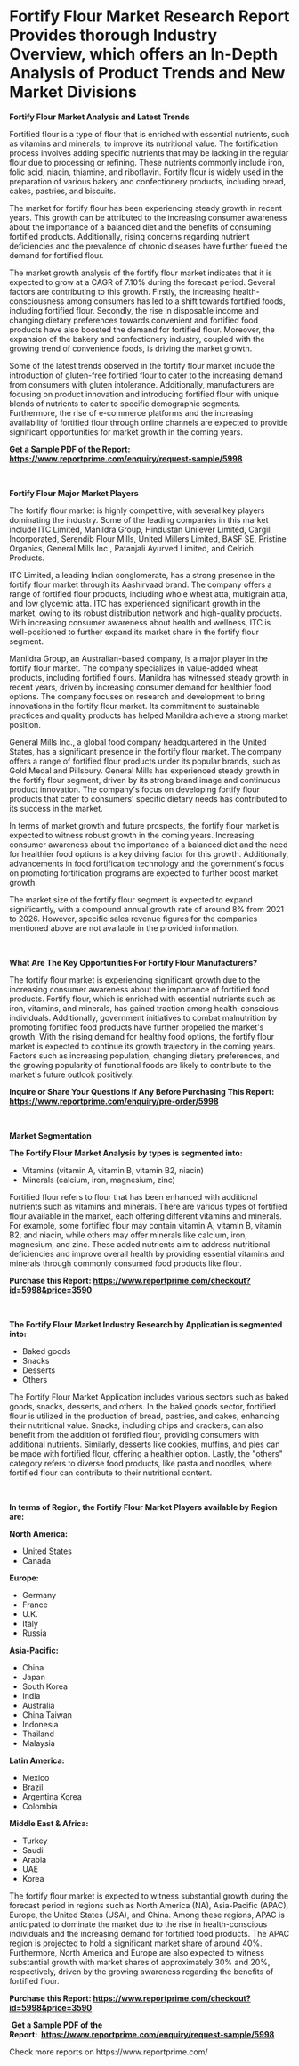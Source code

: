 <p><h1>Fortify Flour Market Research Report Provides thorough Industry Overview, which offers an In-Depth Analysis of Product Trends and New Market Divisions</h1></p><p><strong>Fortify Flour Market Analysis and Latest Trends</strong></p>
<p><p>Fortified flour is a type of flour that is enriched with essential nutrients, such as vitamins and minerals, to improve its nutritional value. The fortification process involves adding specific nutrients that may be lacking in the regular flour due to processing or refining. These nutrients commonly include iron, folic acid, niacin, thiamine, and riboflavin. Fortify flour is widely used in the preparation of various bakery and confectionery products, including bread, cakes, pastries, and biscuits.</p><p>The market for fortify flour has been experiencing steady growth in recent years. This growth can be attributed to the increasing consumer awareness about the importance of a balanced diet and the benefits of consuming fortified products. Additionally, rising concerns regarding nutrient deficiencies and the prevalence of chronic diseases have further fueled the demand for fortified flour.</p><p>The market growth analysis of the fortify flour market indicates that it is expected to grow at a CAGR of 7.10% during the forecast period. Several factors are contributing to this growth. Firstly, the increasing health-consciousness among consumers has led to a shift towards fortified foods, including fortified flour. Secondly, the rise in disposable income and changing dietary preferences towards convenient and fortified food products have also boosted the demand for fortified flour. Moreover, the expansion of the bakery and confectionery industry, coupled with the growing trend of convenience foods, is driving the market growth.</p><p>Some of the latest trends observed in the fortify flour market include the introduction of gluten-free fortified flour to cater to the increasing demand from consumers with gluten intolerance. Additionally, manufacturers are focusing on product innovation and introducing fortified flour with unique blends of nutrients to cater to specific demographic segments. Furthermore, the rise of e-commerce platforms and the increasing availability of fortified flour through online channels are expected to provide significant opportunities for market growth in the coming years.</p></p>
<p><strong>Get a Sample PDF of the Report:&nbsp; <a href="https://www.reportprime.com/enquiry/request-sample/5998">https://www.reportprime.com/enquiry/request-sample/5998</a></strong></p>
<p>&nbsp;</p>
<p><strong>Fortify Flour Major Market Players</strong></p>
<p><p>The fortify flour market is highly competitive, with several key players dominating the industry. Some of the leading companies in this market include ITC Limited, Manildra Group, Hindustan Unilever Limited, Cargill Incorporated, Serendib Flour Mills, United Millers Limited, BASF SE, Pristine Organics, General Mills Inc., Patanjali Ayurved Limited, and Celrich Products.</p><p>ITC Limited, a leading Indian conglomerate, has a strong presence in the fortify flour market through its Aashirvaad brand. The company offers a range of fortified flour products, including whole wheat atta, multigrain atta, and low glycemic atta. ITC has experienced significant growth in the market, owing to its robust distribution network and high-quality products. With increasing consumer awareness about health and wellness, ITC is well-positioned to further expand its market share in the fortify flour segment.</p><p>Manildra Group, an Australian-based company, is a major player in the fortify flour market. The company specializes in value-added wheat products, including fortified flours. Manildra has witnessed steady growth in recent years, driven by increasing consumer demand for healthier food options. The company focuses on research and development to bring innovations in the fortify flour market. Its commitment to sustainable practices and quality products has helped Manildra achieve a strong market position.</p><p>General Mills Inc., a global food company headquartered in the United States, has a significant presence in the fortify flour market. The company offers a range of fortified flour products under its popular brands, such as Gold Medal and Pillsbury. General Mills has experienced steady growth in the fortify flour segment, driven by its strong brand image and continuous product innovation. The company's focus on developing fortify flour products that cater to consumers' specific dietary needs has contributed to its success in the market.</p><p>In terms of market growth and future prospects, the fortify flour market is expected to witness robust growth in the coming years. Increasing consumer awareness about the importance of a balanced diet and the need for healthier food options is a key driving factor for this growth. Additionally, advancements in food fortification technology and the government's focus on promoting fortification programs are expected to further boost market growth.</p><p>The market size of the fortify flour segment is expected to expand significantly, with a compound annual growth rate of around 8% from 2021 to 2026. However, specific sales revenue figures for the companies mentioned above are not available in the provided information.</p></p>
<p>&nbsp;</p>
<p><strong>What Are The Key Opportunities For Fortify Flour Manufacturers?</strong></p>
<p><p>The fortify flour market is experiencing significant growth due to the increasing consumer awareness about the importance of fortified food products. Fortify flour, which is enriched with essential nutrients such as iron, vitamins, and minerals, has gained traction among health-conscious individuals. Additionally, government initiatives to combat malnutrition by promoting fortified food products have further propelled the market's growth. With the rising demand for healthy food options, the fortify flour market is expected to continue its growth trajectory in the coming years. Factors such as increasing population, changing dietary preferences, and the growing popularity of functional foods are likely to contribute to the market's future outlook positively.</p></p>
<p><strong>Inquire or Share Your Questions If Any Before Purchasing This Report: <a href="https://www.reportprime.com/enquiry/pre-order/5998">https://www.reportprime.com/enquiry/pre-order/5998</a></strong></p>
<p>&nbsp;</p>
<p><strong>Market Segmentation</strong></p>
<p><strong>The Fortify Flour Market Analysis by types is segmented into:</strong></p>
<p><ul><li>Vitamins (vitamin A, vitamin B, vitamin B2, niacin)</li><li>Minerals (calcium, iron, magnesium, zinc)</li></ul></p>
<p><p>Fortified flour refers to flour that has been enhanced with additional nutrients such as vitamins and minerals. There are various types of fortified flour available in the market, each offering different vitamins and minerals. For example, some fortified flour may contain vitamin A, vitamin B, vitamin B2, and niacin, while others may offer minerals like calcium, iron, magnesium, and zinc. These added nutrients aim to address nutritional deficiencies and improve overall health by providing essential vitamins and minerals through commonly consumed food products like flour.</p></p>
<p><strong>Purchase this Report:&nbsp;<a href="https://www.reportprime.com/checkout?id=5998&price=3590">https://www.reportprime.com/checkout?id=5998&price=3590</a></strong></p>
<p>&nbsp;</p>
<p><strong>The Fortify Flour Market Industry Research by Application is segmented into:</strong></p>
<p><ul><li>Baked goods</li><li>Snacks</li><li>Desserts</li><li>Others</li></ul></p>
<p><p>The Fortify Flour Market Application includes various sectors such as baked goods, snacks, desserts, and others. In the baked goods sector, fortified flour is utilized in the production of bread, pastries, and cakes, enhancing their nutritional value. Snacks, including chips and crackers, can also benefit from the addition of fortified flour, providing consumers with additional nutrients. Similarly, desserts like cookies, muffins, and pies can be made with fortified flour, offering a healthier option. Lastly, the "others" category refers to diverse food products, like pasta and noodles, where fortified flour can contribute to their nutritional content.</p></p>
<p>&nbsp;</p>
<p><strong>In terms of Region, the Fortify Flour Market Players available by Region are:</strong></p>
<p>
    <p> <strong> North America: </strong>
        <ul>
            <li>United States</li>
            <li>Canada</li>
        </ul>
        </p> 
    <p> <strong> Europe: </strong>
        <ul>
            <li>Germany</li>
            <li>France</li>
            <li>U.K.</li>
            <li>Italy</li>
            <li>Russia</li>
        </ul>
        </p> 
    <p> <strong> Asia-Pacific: </strong>
        <ul>
            <li>China</li>
            <li>Japan</li>
            <li>South Korea</li>
            <li>India</li>
            <li>Australia</li>
            <li>China Taiwan</li>
            <li>Indonesia</li>
            <li>Thailand</li>
            <li>Malaysia</li>
        </ul>
        </p> 
    <p> <strong> Latin America: </strong>
        <ul>
            <li>Mexico</li>
            <li>Brazil</li>
            <li>Argentina Korea</li>
            <li>Colombia</li>
        </ul>
        </p> 
    <p> <strong> Middle East & Africa: </strong>
        <ul>
            <li>Turkey</li>
            <li>Saudi</li>
            <li>Arabia</li>
            <li>UAE</li>
            <li>Korea</li>
        </ul>
    </p>
    </p>
<p><p>The fortify flour market is expected to witness substantial growth during the forecast period in regions such as North America (NA), Asia-Pacific (APAC), Europe, the United States (USA), and China. Among these regions, APAC is anticipated to dominate the market due to the rise in health-conscious individuals and the increasing demand for fortified food products. The APAC region is projected to hold a significant market share of around 40%. Furthermore, North America and Europe are also expected to witness substantial growth with market shares of approximately 30% and 20%, respectively, driven by the growing awareness regarding the benefits of fortified flour.</p></p>
<p><strong>Purchase this Report: <a href="https://www.reportprime.com/checkout?id=5998&price=3590">https://www.reportprime.com/checkout?id=5998&price=3590</a></strong></p>
<p>&nbsp;<strong>Get a Sample PDF of the Report:&nbsp;&nbsp;<a href="https://www.reportprime.com/enquiry/request-sample/5998">https://www.reportprime.com/enquiry/request-sample/5998</a></strong></p>
<p><strong></strong></p>
<p>Check more reports on https://www.reportprime.com/</p>